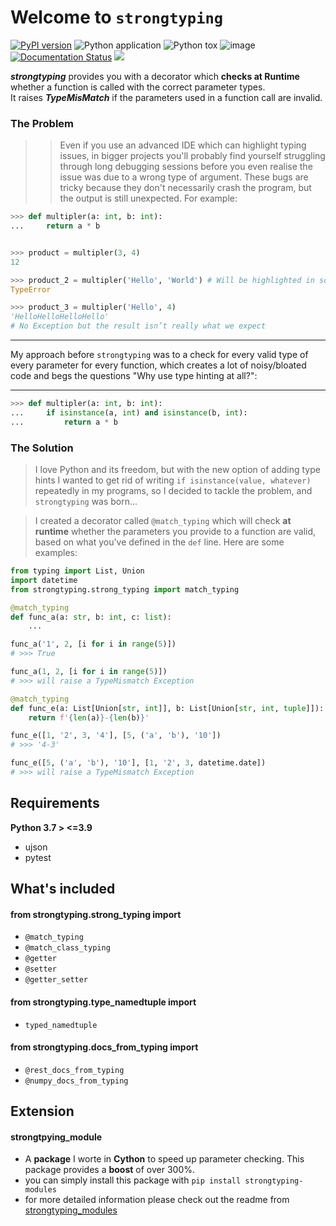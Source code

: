 # Welcome to `strongtyping`
[![PyPI version](https://badge.fury.io/py/strongtyping.svg)](https://badge.fury.io/py/strongtyping)
![Python application](https://github.com/FelixTheC/strongtyping/workflows/Python%20application/badge.svg)
![Python tox](https://github.com/FelixTheC/strongtyping/workflows/Python%20tox/badge.svg)
![image](https://codecov.io/gh/FelixTheC/strongtyping/graph/badge.svg)
[![Documentation Status](https://readthedocs.org/projects/strongtyping/badge/?version=latest)](https://strongtyping.readthedocs.io/en/latest/?badge=latest)
[![](https://img.shields.io/pypi/dm/strongtyping.svg)](https://pypi.org/project/strongtyping/)


<p><b><em>strongtyping</em></b> provides you with a decorator which <b>checks at Runtime</b> whether a function is called with the correct parameter types.<br> 
It raises <b><em>TypeMisMatch</em></b> if the parameters used in a function call are invalid.</p>

### The Problem

>> Even if you use an advanced IDE which can highlight typing issues, in bigger projects you'll probably find yourself struggling through long debugging sessions before you even realise the issue was due to a wrong type of argument.  These bugs are tricky because they don't necessarily crash the program, but the output is still unexpected.  For example:
> 

```python
>>> def multipler(a: int, b: int):
...     return a * b


>>> product = multipler(3, 4)
12

>>> product_2 = multipler('Hello', 'World') # Will be highlighted in some IDE's
TypeError

>>> product_3 = multipler('Hello', 4)
'HelloHelloHelloHello'
# No Exception but the result isn’t really what we expect
```
___
My approach before `strongtyping` was to a check for every valid type of every parameter for every function, which creates a lot of noisy/bloated code and begs the questions "Why use type hinting at all?":
___

```python
>>> def multipler(a: int, b: int):
...     if isinstance(a, int) and isinstance(b, int):
...         return a * b

```

### The Solution

> I love Python and its freedom, but with the new option of adding type hints I wanted to get rid of writing `if isinstance(value, whatever)` repeatedly in my programs, so I decided to tackle the problem, and `strongtyping` was born...

> I created a decorator called `@match_typing` which will check <b>at runtime</b> whether the parameters you provide to a function are valid, based on what you've defined in the `def` line.  Here are some examples:
> 
```python
from typing import List, Union
import datetime
from strongtyping.strong_typing import match_typing

@match_typing
def func_a(a: str, b: int, c: list):
    ...

func_a('1', 2, [i for i in range(5)])
# >>> True

func_a(1, 2, [i for i in range(5)])
# >>> will raise a TypeMismatch Exception

@match_typing
def func_e(a: List[Union[str, int]], b: List[Union[str, int, tuple]]):
    return f'{len(a)}-{len(b)}'

func_e([1, '2', 3, '4'], [5, ('a', 'b'), '10'])
# >>> '4-3'

func_e([5, ('a', 'b'), '10'], [1, '2', 3, datetime.date])
# >>> will raise a TypeMismatch Exception
```

## Requirements
<b>Python 3.7 > <=3.9</b>

- ujson
- pytest
 

## What's included
#### from strongtyping.strong_typing import

* `@match_typing`
* `@match_class_typing`
* `@getter`
* `@setter`
* `@getter_setter`

#### from strongtyping.type_namedtuple import 
* `typed_namedtuple`

#### from strongtyping.docs_from_typing import
* `@rest_docs_from_typing`
* `@numpy_docs_from_typing`


## Extension
#### strongtpying_module

- A __package__ I worte in __Cython__ to speed up parameter checking.  This package provides a __boost__ of over 300%.
- you can simply install this package with `pip install strongtyping-modules`
- for more detailed information please check out the readme from [strongtyping_modules](https://github.com/FelixTheC/strongtyping_modules/blob/master/README.md)


